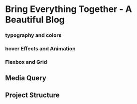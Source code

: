 # Bring Everything Together - A Beautiful Blog

### typography and colors

### hover Effects and Animation

### Flexbox and Grid

## Media Query

## Project Structure